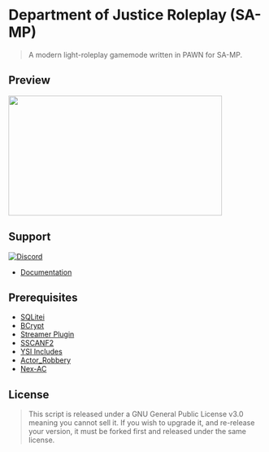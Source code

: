 # Department of Justice Roleplay (SA-MP)
> A modern light-roleplay gamemode written in PAWN for SA-MP.

## Preview
<a href="https://youtu.be/SrKPKVlyLfk" target="_blank"><img src="https://i.imgur.com/fZhMazb.jpg" width="420px" height="236px" /></a>

## Support
<a href="https://discord.gg/GqCQ73fZj4" target="_blank"><img alt="Discord" src="https://img.shields.io/discord/910872498491498536?logo=discord&label=Discord"></a>

* [Documentation](https://weponztv.gitbook.io/dojrp-samp-documentation)

## Prerequisites
* [SQLitei](https://github.com/oscar-broman/sqlitei/tree/master)
* [BCrypt](https://github.com/Sreyas-Sreelal/samp-bcrypt/releases/tag/0.4.0)
* [Streamer Plugin](https://github.com/samp-incognito/samp-streamer-plugin/releases/tag/v2.9.6)
* [SSCANF2](https://github.com/Y-Less/sscanf/releases/tag/v2.13.8)
* [YSI Includes](https://github.com/pawn-lang/YSI-Includes/releases/tag/v5.06.1932)
* [Actor_Robbery](https://github.com/PatrickGTR/actor_robbery)
* [Nex-AC](https://github.com/NexiusTailer/Nex-AC)

## License
> This script is released under a GNU General Public License v3.0 meaning you cannot sell it. If you wish to upgrade it, and re-release your version, it must be forked first and released under the same license.

